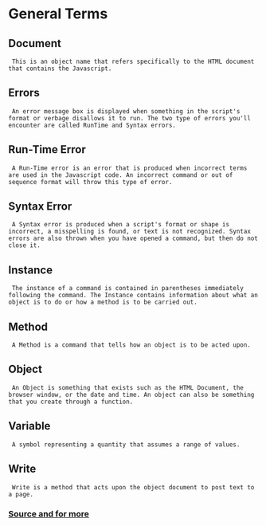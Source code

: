 # General Terms
 

## Document
     This is an object name that refers specifically to the HTML document that contains the Javascript.

## Errors
     An error message box is displayed when something in the script's format or verbage disallows it to run. The two type of errors you'll encounter are called RunTime and Syntax errors.

## Run-Time Error
     A Run-Time error is an error that is produced when incorrect terms are used in the Javascript code. An incorrect command or out of sequence format will throw this type of error.

## Syntax Error
     A Syntax error is produced when a script's format or shape is incorrect, a misspelling is found, or text is not recognized. Syntax errors are also thrown when you have opened a command, but then do not close it.

## Instance
     The instance of a command is contained in parentheses immediately following the command. The Instance contains information about what an object is to do or how a method is to be carried out.

## Method
     A Method is a command that tells how an object is to be acted upon.

## Object
     An Object is something that exists such as the HTML Document, the browser window, or the date and time. An object can also be something that you create through a function.

## Variable
     A symbol representing a quantity that assumes a range of values.

## Write
     Write is a method that acts upon the object document to post text to a page.  
     
### [Source and for more](https://trothman.com/ACES/javascript/Jsvocab.htm)     
